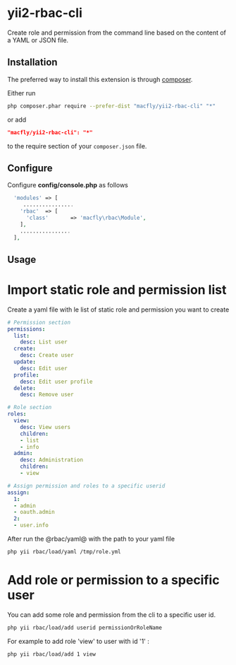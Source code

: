 # yii2-rbac-cli

Create role and permission from the command line based on the content of a YAML or JSON file.

Installation
------------

The preferred way to install this extension is through [composer](http://getcomposer.org/download/).

Either run

```sh
php composer.phar require --prefer-dist "macfly/yii2-rbac-cli" "*"
```

or add

```json
"macfly/yii2-rbac-cli": "*"
```

to the require section of your `composer.json` file.

Configure
------------

Configure **config/console.php** as follows

```php
  'modules' => [
     ................
    'rbac'  => [
      'class'       => 'macfly\rbac\Module',
    ],
    ................
  ],
```

Usage
------------

# Import static role and permission list

Create a yaml file with le list of static role and permission you want to create

```yaml
# Permission section
permissions:
  list:
    desc: List user
  create:
    desc: Create user
  update:
    desc: Edit user
  profile:
    desc: Edit user profile
  delete:
    desc: Remove user

# Role section
roles:
  view:
    desc: View users
    children:
    - list
    - info
  admin:
    desc: Administration
    children:
    - view

# Assign permission and roles to a specific userid
assign:
  1:
  - admin
  - oauth.admin
  2:
  - user.info
```

After run the @rbac/yaml@ with the path to your yaml file

```sh
php yii rbac/load/yaml /tmp/role.yml
```

# Add role or permission to a specific user

You can add some role and permission from the cli to a specific user id.

```sh
php yii rbac/load/add userid permissionOrRoleName
```

For example to add role 'view' to user with id '1' :


```sh
php yii rbac/load/add 1 view
```
